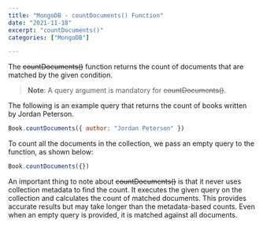 ```yaml
---
title: "MongoDB - countDocuments() Function"
date: "2021-11-18"
excerpt: "countDocuments()"
categories: ["MongoDB"]

---
```


The ~~countDocuments()~~ function returns the count of documents that are matched by the given condition.

> **Note**: A query argument is mandatory for ~~countDocuments()~~.

The following is an example query that returns the count of books written by Jordan Peterson.

```js {numberLines}
Book.countDocuments({ author: "Jordan Peterson" })
```

To count all the documents in the collection, we pass an empty query to the function, as shown below:

```js {numberLines}
Book.countDocuments({})
```

An important thing to note about ~~countDocuments()~~ is that it never uses collection metadata to find the count. It executes the given query on the collection and calculates the count of matched documents. This provides accurate results but may take longer than the metadata-based counts. Even when an empty query is provided, it is matched against all documents.
